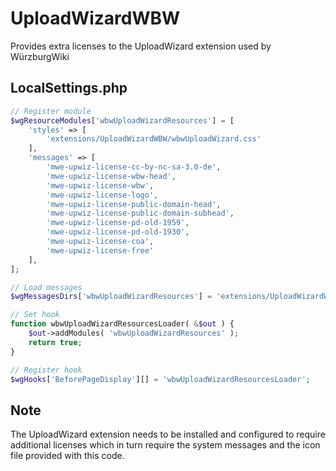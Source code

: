 # UploadWizardWBW
Provides extra licenses to the UploadWizard extension used by WürzburgWiki

## LocalSettings.php

```php
// Register module
$wgResourceModules['wbwUploadWizardResources'] = [
	'styles' => [
		'extensions/UploadWizardWBW/wbwUploadWizard.css'
	],
	'messages' => [
		'mwe-upwiz-license-cc-by-nc-sa-3.0-de',
		'mwe-upwiz-license-wbw-head',
		'mwe-upwiz-license-wbw',
		'mwe-upwiz-license-logo',
		'mwe-upwiz-license-public-domain-head',
		'mwe-upwiz-license-public-domain-subhead',
		'mwe-upwiz-license-pd-old-1959',
		'mwe-upwiz-license-pd-old-1930',
		'mwe-upwiz-license-coa',
		'mwe-upwiz-license-free'
	],
];

// Load messages
$wgMessagesDirs['wbwUploadWizardResources'] = 'extensions/UploadWizardWBW/i18n';

// Set hook
function wbwUploadWizardResourcesLoader( &$out ) {
	$out->addModules( 'wbwUploadWizardResources' );
	return true;
}

// Register hook
$wgHooks['BeforePageDisplay'][] = 'wbwUploadWizardResourcesLoader';
```
## Note

The UploadWizard extension needs to be installed and configured to require additional licenses which in turn require the system messages and the icon file provided with this code.
